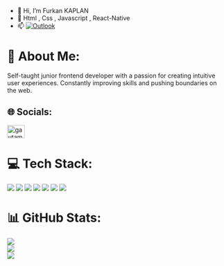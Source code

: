 - 👋 Hi, I’m Furkan KAPLAN
- 👀 Html , Css , Javascript , React-Native  
- 📫 [![Outlook](https://img.shields.io/badge/-furkankaplan.34@hotmail.com-0077B5?style=flat-square&logo=Outlook&logoColor=white)](https://mailto:furkankaplan.34@hotmail.com)
# 💫 About Me:  
Self-taught junior frontend developer with a passion for creating intuitive user experiences. Constantly improving skills and pushing boundaries on the web.

## 🌐 Socials:
<a href="https://linkedin.com/in/furkankaplann" target="blank"><img align="center" src="https://raw.githubusercontent.com/rahuldkjain/github-profile-readme-generator/master/src/images/icons/Social/linked-in-alt.svg" alt="gautamkrishnar" height="30" width="40" /></a>



# 💻 Tech Stack:

  ![](https://img.shields.io/badge/-HTML5-%23E44D27?style=flat-square&logo=html5&logoColor=ffffff)
  ![](https://img.shields.io/badge/-JavaScript-%23F7DF1C?style=flat-square&logo=javascript&logoColor=000000&labelColor=%23F7DF1C&color=%23FFCE5A)
  ![](https://img.shields.io/badge/-React-61DAFB?style=flat-square&logo=react&logoColor=ffffff)
  ![](https://img.shields.io/badge/-Redux-593D88?style=flat&logo=Redux)
  ![](https://img.shields.io/badge/-Git-E84D31?style=flat-square&logo=git&logoColor=ffffff)
  ![](https://img.shields.io/badge/-CSS3-%231572B6?style=flat-square&logo=css3)
  ![](https://img.shields.io/badge/-Styled%20Components-F79BE0?style=flat-square&logo=styled-components&logoColor=000)

# 📊 GitHub Stats:
![](https://github-readme-stats.vercel.app/api?username=Furkankaplann&theme=dark&hide_border=false&include_all_commits=true&count_private=true)</br>
![](https://github-readme-streak-stats.herokuapp.com/?user=Furkankaplann&theme=dark&hide_border=false)</br>
![](https://github-readme-stats.vercel.app/api/top-langs/?username=Furkankaplann&theme=dark&hide_border=false&include_all_commits=true&count_private=true&layout=compact)

<!---
Furkankaplann/Furkankaplann is a ✨ special ✨ repository because its `README.md` (this file) appears on your GitHub profile.
You can click the Preview link to take a look at your changes.
--->
